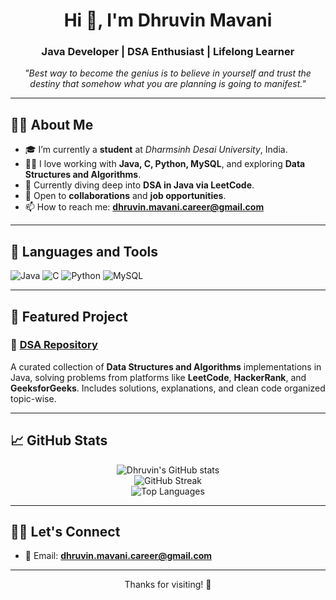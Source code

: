 <h1 align="center">Hi 👋, I'm Dhruvin Mavani</h1>
<h3 align="center">Java Developer | DSA Enthusiast | Lifelong Learner</h3>

<p align="center">
  <em>"Best way to become the genius is to believe in yourself and trust the destiny that somehow what you are planning is going to manifest."</em>
</p>

---

## 👨‍💻 About Me

- 🎓 I’m currently a **student** at *Dharmsinh Desai University*, India.  
- 👨‍💻 I love working with **Java, C, Python, MySQL**, and exploring **Data Structures and Algorithms**.
- 🔭 Currently diving deep into **DSA in Java via LeetCode**.
- 💼 Open to **collaborations** and **job opportunities**.
- 📫 How to reach me: **dhruvin.mavani.career@gmail.com**

---

## 🚀 Languages and Tools

![Java](https://img.shields.io/badge/Java-%23ED8B00.svg?style=for-the-badge&logo=java&logoColor=white)
![C](https://img.shields.io/badge/C-%2300599C.svg?style=for-the-badge&logo=c&logoColor=white)
![Python](https://img.shields.io/badge/Python-FFD43B?style=for-the-badge&logo=python&logoColor=blue)
![MySQL](https://img.shields.io/badge/MySQL-%2300f.svg?style=for-the-badge&logo=mysql&logoColor=white)

---

## 📂 Featured Project

### 📌 [DSA Repository](https://github.com/dhruvin58/DSA)
A curated collection of **Data Structures and Algorithms** implementations in Java, solving problems from platforms like **LeetCode**, **HackerRank**, and **GeeksforGeeks**. Includes solutions, explanations, and clean code organized topic-wise.

---

## 📈 GitHub Stats

<p align="center">
  <img src="https://github-readme-stats.vercel.app/api?username=dhruvin58&show_icons=true&theme=default" alt="Dhruvin's GitHub stats" />
  <br>
  <img src="https://github-readme-streak-stats.herokuapp.com?user=dhruvin58&theme=default" alt="GitHub Streak" />
  <br>
  <img src="https://github-readme-stats.vercel.app/api/top-langs/?username=dhruvin58&layout=compact&theme=default" alt="Top Languages" />
</p>

---

## 🙋‍♂️ Let's Connect

- 📧 Email: **dhruvin.mavani.career@gmail.com**

---

<p align="center">Thanks for visiting! 🚀</p>
